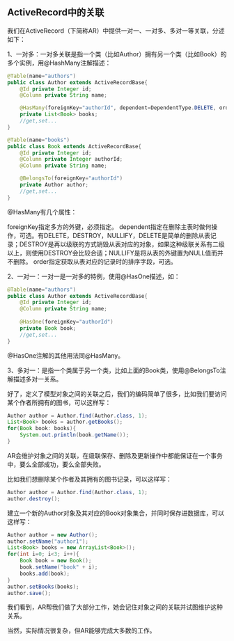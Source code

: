 ## ActiveRecord中的关联

我们在ActiveRecord（下简称AR）中提供一对一、一对多、多对一等关联，分述如下：

1、一对多：一对多关联是指一个类（比如Author）拥有另一个类（比如Book）的多个实例，用@HashMany注解描述：

```java
@Table(name="authors")
public class Author extends ActiveRecordBase{
    @Id private Integer id;
    @Column private String name;

    @HasMany(foreignKey="authorId", dependent=DependentType.DELETE, order="id")
    private List<Book> books;
    //get,set...
}
```

```java
@Table(name="books")
public class Book extends ActiveRecordBase{
    @Id private Integer id;
    @Column private Integer authorId;
    @Column private String name;

    @BelongsTo(foreignKey="authorId")
    private Author author;
    //get,set...
}
```

@HasMany有几个属性：

foreignKey指定多方的外键，必须指定。
dependent指定在删除主表时做何操作，可选。有DELETE，DESTROY，NULLIFY，DELETE是简单的删除从表记录；DESTROY是再以级联的方式销毁从表对应的对象，如果这种级联关系有二级以上，则使用DESTROY会比较合适；NULLIFY是将从表的外键置为NULL值而并不删除。
order指定获取从表对应的记录时的排序字段，可选。

2、一对一：一对一是一对多的特例，使用@HasOne描述，如：
```java
@Table(name="authors")
public class Author extends ActiveRecordBase{
    @Id private Integer id;
    @Column private String name;
    
    @HasOne(foreignKey="authorId")
    private Book book;
    //get,set...
}
```

@HasOne注解的其他用法同@HasMany。

3、多对一：是指一个类属于另一个类，比如上面的Book类，使用@BelongsTo注解描述多对一关系。

好了，定义了模型对象之间的关联之后，我们的编码简单了很多，比如我们要访问某个作者所拥有的图书，可以这样写：
```java
Author author = Author.find(Author.class, 1);
List<Book> books = author.getBooks();
for(Book book: books){
    System.out.println(book.getName());
}
```

AR会维护对象之间的关联，在级联保存、删除及更新操作中都能保证在一个事务中，要么全部成功，要么全部失败。

比如我们想删除某个作者及其拥有的图书记录，可以这样写：

```java
Author author = Author.find(Author.class, 1);
author.destroy();
```
建立一个新的Author对象及其对应的Book对象集合，并同时保存进数据库，可以这样写：

```java
Author author = new Author();
author.setName("author1");
List<Book> books = new ArrayList<Book>();
for(int i=0; i<3; i++){
    Book book = new Book();
    book.setName("book" + i);
    books.add(book);
}
author.setBooks(books);
author.save();
```

我们看到，AR帮我们做了大部分工作，她会记住对象之间的关联并试图维护这种关系。

当然，实际情况很复杂，但AR能够完成大多数的工作。

